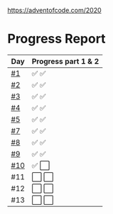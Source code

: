 https://adventofcode.com/2020

# Progress Report

| Day           | Progress part 1 & 2 |
| ------------- | ------------------- |
| [#1](day_01)  | ✅ ✅               |
| [#2](day_02)  | ✅ ✅               |
| [#3](day_03)  | ✅ ✅               |
| [#4](day_04)  | ✅ ✅               |
| [#5](day_05)  | ✅ ✅               |
| [#7](day_07)  | ✅ ✅               |
| [#8](day_08)  | ✅ ✅               |
| [#9](day_09)  | ✅ ✅               |
| [#10](day_10) | ✅ ⬜️              |
| #11           | ⬜️ ⬜️             |
| #12           | ⬜️ ⬜️             |
| #13           | ⬜️ ⬜️             |
